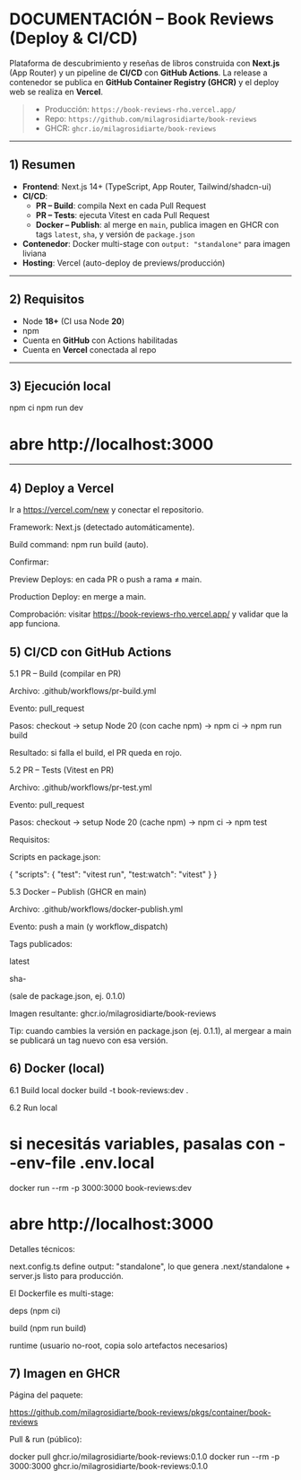 # DOCUMENTACIÓN – Book Reviews (Deploy & CI/CD)

Plataforma de descubrimiento y reseñas de libros construida con **Next.js** (App Router) y un pipeline de **CI/CD** con **GitHub Actions**. La release a contenedor se publica en **GitHub Container Registry (GHCR)** y el deploy web se realiza en **Vercel**.

> - Producción: `https://book-reviews-rho.vercel.app/`
> - Repo: `https://github.com/milagrosidiarte/book-reviews`
> - GHCR: `ghcr.io/milagrosidiarte/book-reviews`

---

## 1) Resumen

- **Frontend**: Next.js 14+ (TypeScript, App Router, Tailwind/shadcn-ui)
- **CI/CD**:
  - **PR – Build**: compila Next en cada Pull Request
  - **PR – Tests**: ejecuta Vitest en cada Pull Request
  - **Docker – Publish**: al merge en `main`, publica imagen en GHCR con tags `latest`, `sha`, y versión de `package.json`
- **Contenedor**: Docker multi-stage con `output: "standalone"` para imagen liviana
- **Hosting**: Vercel (auto-deploy de previews/producción)

---

## 2) Requisitos

- Node **18+** (CI usa Node **20**)
- npm 
- Cuenta en **GitHub** con Actions habilitadas
- Cuenta en **Vercel** conectada al repo

---

## 3) Ejecución local

npm ci
npm run dev
# abre http://localhost:3000

--- 

## 4) Deploy a Vercel

Ir a https://vercel.com/new y conectar el repositorio.

Framework: Next.js (detectado automáticamente).

Build command: npm run build (auto).

Confirmar:

Preview Deploys: en cada PR o push a rama ≠ main.

Production Deploy: en merge a main.

Comprobación: visitar https://book-reviews-rho.vercel.app/ y validar que la app funciona.

## 5) CI/CD con GitHub Actions
5.1 PR – Build (compilar en PR)

Archivo: .github/workflows/pr-build.yml

Evento: pull_request

Pasos: checkout → setup Node 20 (con cache npm) → npm ci → npm run build

Resultado: si falla el build, el PR queda en rojo.

5.2 PR – Tests (Vitest en PR)

Archivo: .github/workflows/pr-test.yml

Evento: pull_request

Pasos: checkout → setup Node 20 (cache npm) → npm ci → npm test

Requisitos:

Scripts en package.json:

{
  "scripts": {
    "test": "vitest run",
    "test:watch": "vitest"
  }
}


5.3 Docker – Publish (GHCR en main)

Archivo: .github/workflows/docker-publish.yml

Evento: push a main (y workflow_dispatch)

Tags publicados:

latest

sha-<commit>

<version> (sale de package.json, ej. 0.1.0)

Imagen resultante: ghcr.io/milagrosidiarte/book-reviews

Tip: cuando cambies la versión en package.json (ej. 0.1.1), al mergear a main se publicará un tag nuevo con esa versión.


## 6) Docker (local)
6.1 Build local
docker build -t book-reviews:dev .

6.2 Run local
# si necesitás variables, pasalas con --env-file .env.local
docker run --rm -p 3000:3000 book-reviews:dev
# abre http://localhost:3000


Detalles técnicos:

next.config.ts define output: "standalone", lo que genera .next/standalone + server.js listo para producción.

El Dockerfile es multi-stage:

deps (npm ci)

build (npm run build)

runtime (usuario no-root, copia solo artefactos necesarios)

## 7) Imagen en GHCR

Página del paquete:

https://github.com/milagrosidiarte/book-reviews/pkgs/container/book-reviews

Pull & run (público):

docker pull ghcr.io/milagrosidiarte/book-reviews:0.1.0
docker run --rm -p 3000:3000 ghcr.io/milagrosidiarte/book-reviews:0.1.0


